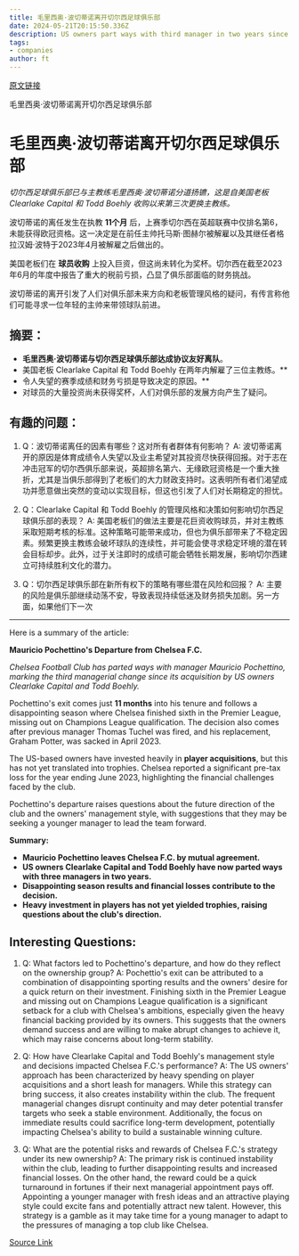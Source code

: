 ```yaml
---
title: 毛里西奥·波切蒂诺离开切尔西足球俱乐部
date: 2024-05-21T20:15:50.336Z
description: US owners part ways with third manager in two years since buying Premier League team from Roman Abramovich
tags: 
- companies
author: ft
---
```


[原文链接](https://ft.com/content/2a08385b-7134-4b04-b6d2-0878330ab68c)

毛里西奥·波切蒂诺离开切尔西足球俱乐部

# **毛里西奥·波切蒂诺离开切尔西足球俱乐部** 

*切尔西足球俱乐部已与主教练毛里西奥·波切蒂诺分道扬镳，这是自美国老板Clearlake Capital 和 Todd Boehly 收购以来第三次更换主教练。* 

波切蒂诺的离任发生在执教 **11个月** 后，上赛季切尔西在英超联赛中仅排名第6，未能获得欧冠资格。这一决定是在前任主帅托马斯·图赫尔被解雇以及其继任者格拉汉姆·波特于2023年4月被解雇之后做出的。 

美国老板们在 **球员收购** 上投入巨资，但这尚未转化为奖杯。切尔西在截至2023年6月的年度中报告了重大的税前亏损，凸显了俱乐部面临的财务挑战。 

波切蒂诺的离开引发了人们对俱乐部未来方向和老板管理风格的疑问，有传言称他们可能寻求一位年轻的主帅来带领球队前进。 


## 摘要：
- **毛里西奥·波切蒂诺与切尔西足球俱乐部达成协议友好离队**。
- 美国老板 Clearlake Capital 和 Todd Boehly 在两年内解雇了三位主教练。**
- 令人失望的赛季成绩和财务亏损是导致决定的原因。**
- 对球员的大量投资尚未获得奖杯，人们对俱乐部的发展方向产生了疑问。


## 有趣的问题： 
1. Q：波切蒂诺离任的因素有哪些？这对所有者群体有何影响？ 
   A: 波切蒂诺离开的原因是体育成绩令人失望以及业主希望对其投资尽快获得回报。对于志在冲击冠军的切尔西俱乐部来说，英超排名第六、无缘欧冠资格是一个重大挫折，尤其是当俱乐部得到了老板们的大力财政支持时。这表明所有者们渴望成功并愿意做出突然的变动以实现目标，但这也引发了人们对长期稳定的担忧。 

2. Q：Clearlake Capital 和 Todd Boehly 的管理风格和决策如何影响切尔西足球俱乐部的表现？ 
   A: 美国老板们的做法主要是花巨资收购球员，并对主教练采取短期考核的标准。这种策略可能带来成功，但也为俱乐部带来了不稳定因素。频繁更换主教练会破坏球队的连续性，并可能会使寻求稳定环境的潜在转会目标却步。此外，过于关注即时的成绩可能会牺牲长期发展，影响切尔西建立可持续胜利文化的潜力。 

3. Q：切尔西足球俱乐部在新所有权下的策略有哪些潜在风险和回报？ 
   A: 主要的风险是俱乐部继续动荡不安，导致表现持续低迷及财务损失加剧。另一方面，如果他们下一次

---

Here is a summary of the article:

**Mauricio Pochettino's Departure from Chelsea F.C.**

*Chelsea Football Club has parted ways with manager Mauricio Pochettino, marking the third managerial change since its acquisition by US owners Clearlake Capital and Todd Boehly.* 

Pochettino's exit comes just **11 months** into his tenure and follows a disappointing season where Chelsea finished sixth in the Premier League, missing out on Champions League qualification. The decision also comes after previous manager Thomas Tuchel was fired, and his replacement, Graham Potter, was sacked in April 2023.

The US-based owners have invested heavily in **player acquisitions**, but this has not yet translated into trophies. Chelsea reported a significant pre-tax loss for the year ending June 2023, highlighting the financial challenges faced by the club. 

Pochettino's departure raises questions about the future direction of the club and the owners' management style, with suggestions that they may be seeking a younger manager to lead the team forward.

**Summary:**

- **Mauricio Pochettino leaves Chelsea F.C. by mutual agreement.**
- **US owners Clearlake Capital and Todd Boehly have now parted ways with three managers in two years.**
- **Disappointing season results and financial losses contribute to the decision.**
- **Heavy investment in players has not yet yielded trophies, raising questions about the club's direction.**


## Interesting Questions: 
1. Q: What factors led to Pochettino's departure, and how do they reflect on the ownership group? 
A: Pochettio's exit can be attributed to a combination of disappointing sporting results and the owners' desire for a quick return on their investment. Finishing sixth in the Premier League and missing out on Champions League qualification is a significant setback for a club with Chelsea's ambitions, especially given the heavy financial backing provided by its owners. This suggests that the owners demand success and are willing to make abrupt changes to achieve it, which may raise concerns about long-term stability. 

2. Q: How have Clearlake Capital and Todd Boehly's management style and decisions impacted Chelsea F.C.'s performance? 
A: The US owners' approach has been characterized by heavy spending on player acquisitions and a short leash for managers. While this strategy can bring success, it also creates instability within the club. The frequent managerial changes disrupt continuity and may deter potential transfer targets who seek a stable environment. Additionally, the focus on immediate results could sacrifice long-term development, potentially impacting Chelsea's ability to build a sustainable winning culture. 

3. Q: What are the potential risks and rewards of Chelsea F.C.'s strategy under its new ownership? 
A: The primary risk is continued instability within the club, leading to further disappointing results and increased financial losses. On the other hand, the reward could be a quick turnaround in fortunes if their next managerial appointment pays off. Appointing a younger manager with fresh ideas and an attractive playing style could excite fans and potentially attract new talent. However, this strategy is a gamble as it may take time for a young manager to adapt to the pressures of managing a top club like Chelsea.

[Source Link](https://ft.com/content/2a08385b-7134-4b04-b6d2-0878330ab68c)

